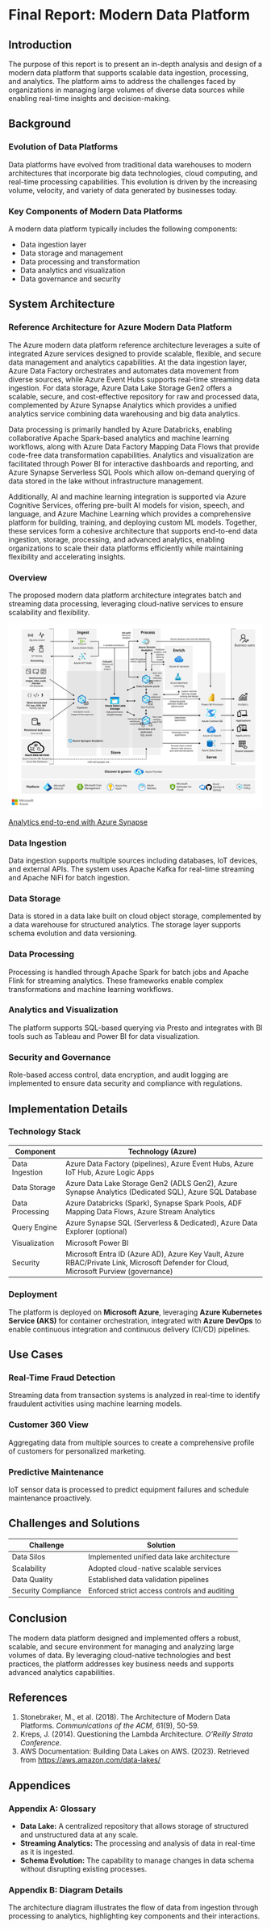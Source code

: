 # Final Report: Modern Data Platform

## Introduction

The purpose of this report is to present an in-depth analysis and design of a modern data platform that supports scalable data ingestion, processing, and analytics. The platform aims to address the challenges faced by organizations in managing large volumes of diverse data sources while enabling real-time insights and decision-making.

## Background

### Evolution of Data Platforms

Data platforms have evolved from traditional data warehouses to modern architectures that incorporate big data technologies, cloud computing, and real-time processing capabilities. This evolution is driven by the increasing volume, velocity, and variety of data generated by businesses today.

### Key Components of Modern Data Platforms

A modern data platform typically includes the following components:

- Data ingestion layer
- Data storage and management
- Data processing and transformation
- Data analytics and visualization
- Data governance and security

## System Architecture

### Reference Architecture for Azure Modern Data Platform

The Azure modern data platform reference architecture leverages a suite of integrated Azure services designed to provide scalable, flexible, and secure data management and analytics capabilities. At the data ingestion layer, Azure Data Factory orchestrates and automates data movement from diverse sources, while Azure Event Hubs supports real-time streaming data ingestion. For data storage, Azure Data Lake Storage Gen2 offers a scalable, secure, and cost-effective repository for raw and processed data, complemented by Azure Synapse Analytics which provides a unified analytics service combining data warehousing and big data analytics.

Data processing is primarily handled by Azure Databricks, enabling collaborative Apache Spark-based analytics and machine learning workflows, along with Azure Data Factory Mapping Data Flows that provide code-free data transformation capabilities. Analytics and visualization are facilitated through Power BI for interactive dashboards and reporting, and Azure Synapse Serverless SQL Pools which allow on-demand querying of data stored in the lake without infrastructure management.

Additionally, AI and machine learning integration is supported via Azure Cognitive Services, offering pre-built AI models for vision, speech, and language, and Azure Machine Learning which provides a comprehensive platform for building, training, and deploying custom ML models. Together, these services form a cohesive architecture that supports end-to-end data ingestion, storage, processing, and advanced analytics, enabling organizations to scale their data platforms efficiently while maintaining flexibility and accelerating insights.

### Overview

The proposed modern data platform architecture integrates batch and streaming data processing, leveraging cloud-native services to ensure scalability and flexibility.

![Figure: Modern Data Platform reference architecture](azure-analytics-end-to-end.svg)

[Analytics end-to-end with Azure Synapse](https://learn.microsoft.com/en-us/azure/architecture/example-scenario/dataplate2e/data-platform-end-to-end)

### Data Ingestion

Data ingestion supports multiple sources including databases, IoT devices, and external APIs. The system uses Apache Kafka for real-time streaming and Apache NiFi for batch ingestion.

### Data Storage

Data is stored in a data lake built on cloud object storage, complemented by a data warehouse for structured analytics. The storage layer supports schema evolution and data versioning.

### Data Processing

Processing is handled through Apache Spark for batch jobs and Apache Flink for streaming analytics. These frameworks enable complex transformations and machine learning workflows.

### Analytics and Visualization

The platform supports SQL-based querying via Presto and integrates with BI tools such as Tableau and Power BI for data visualization.

### Security and Governance

Role-based access control, data encryption, and audit logging are implemented to ensure data security and compliance with regulations.

## Implementation Details

### Technology Stack

| Component           | Technology (Azure)                                                                 |
|---------------------|-------------------------------------------------------------------------------------|
| Data Ingestion      | Azure Data Factory (pipelines), Azure Event Hubs, Azure IoT Hub, Azure Logic Apps  |
| Data Storage        | Azure Data Lake Storage Gen2 (ADLS Gen2), Azure Synapse Analytics (Dedicated SQL), Azure SQL Database |
| Data Processing     | Azure Databricks (Spark), Synapse Spark Pools, ADF Mapping Data Flows, Azure Stream Analytics |
| Query Engine        | Azure Synapse SQL (Serverless & Dedicated), Azure Data Explorer (optional)         |
| Visualization       | Microsoft Power BI                                                                  |
| Security            | Microsoft Entra ID (Azure AD), Azure Key Vault, Azure RBAC/Private Link, Microsoft Defender for Cloud, Microsoft Purview (governance) |

### Deployment

The platform is deployed on **Microsoft Azure**, leveraging **Azure Kubernetes Service (AKS)** for container orchestration, integrated with **Azure DevOps** to enable continuous integration and continuous delivery (CI/CD) pipelines.

## Use Cases

### Real-Time Fraud Detection

Streaming data from transaction systems is analyzed in real-time to identify fraudulent activities using machine learning models.

### Customer 360 View

Aggregating data from multiple sources to create a comprehensive profile of customers for personalized marketing.

### Predictive Maintenance

IoT sensor data is processed to predict equipment failures and schedule maintenance proactively.

## Challenges and Solutions

| Challenge                        | Solution                                  |
|---------------------------------|-------------------------------------------|
| Data Silos                      | Implemented unified data lake architecture |
| Scalability                    | Adopted cloud-native scalable services    |
| Data Quality                   | Established data validation pipelines     |
| Security Compliance            | Enforced strict access controls and auditing |

## Conclusion

The modern data platform designed and implemented offers a robust, scalable, and secure environment for managing and analyzing large volumes of data. By leveraging cloud-native technologies and best practices, the platform addresses key business needs and supports advanced analytics capabilities.

## References

1. Stonebraker, M., et al. (2018). The Architecture of Modern Data Platforms. *Communications of the ACM*, 61(9), 50-59.
2. Kreps, J. (2014). Questioning the Lambda Architecture. *O'Reilly Strata Conference*.
3. AWS Documentation: Building Data Lakes on AWS. (2023). Retrieved from https://aws.amazon.com/data-lakes/

## Appendices

### Appendix A: Glossary

- **Data Lake:** A centralized repository that allows storage of structured and unstructured data at any scale.
- **Streaming Analytics:** The processing and analysis of data in real-time as it is ingested.
- **Schema Evolution:** The capability to manage changes in data schema without disrupting existing processes.

### Appendix B: Diagram Details

The architecture diagram illustrates the flow of data from ingestion through processing to analytics, highlighting key components and their interactions.
